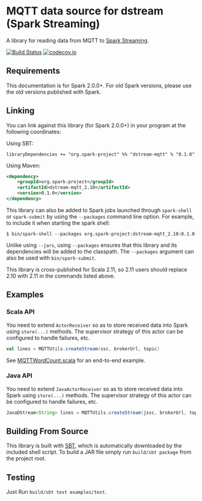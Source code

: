 # MQTT data source for dstream (Spark Streaming)

A library for reading data from MQTT to [Spark Streaming](http://spark.apache.org/docs/latest/streaming-programming-guide.html).

[![Build Status](https://travis-ci.org/spark-packages/dstream-mqtt.svg?branch=master)](https://travis-ci.org/spark-packages/dstream-mqtt)
[![codecov.io](http://codecov.io/github/spark-packages/dstream-mqtt/coverage.svg?branch=master)](http://codecov.io/github/spark-packages/dstream-mqtt?branch=master)

## Requirements

This documentation is for Spark 2.0.0+. For old Spark versions, please use the old versions published with Spark.

## Linking

You can link against this library (for Spark 2.0.0+) in your program at the following coordinates:

Using SBT:

```
libraryDependencies += "org.spark-project" %% "dstream-mqtt" % "0.1.0"
```

Using Maven:

```xml
<dependency>
    <groupId>org.spark-project</groupId>
    <artifactId>dstream-mqtt_2.10</artifactId>
    <version>0.1.0</version>
</dependency>
```

This library can also be added to Spark jobs launched through `spark-shell` or `spark-submit` by using the `--packages` command line option.
For example, to include it when starting the spark shell:

```
$ bin/spark-shell --packages org.spark-project:dstream-mqtt_2.10:0.1.0
```

Unlike using `--jars`, using `--packages` ensures that this library and its dependencies will be added to the classpath.
The `--packages` argument can also be used with `bin/spark-submit`.

This library is cross-published for Scala 2.11, so 2.11 users should replace 2.10 with 2.11 in the commands listed above.

## Examples

### Scala API

You need to extend `ActorReceiver` so as to store received data into Spark using `store(...)` methods. The supervisor strategy of
this actor can be configured to handle failures, etc.

```Scala
val lines = MQTTUtils.createStream(ssc, brokerUrl, topic)
```

See [MQTTWordCount.scala](examples/src/main/scala/org/apache/spark/examples/streaming/mqtt/MQTTWordCount.scala) for an end-to-end example.

### Java API

You need to extend `JavaActorReceiver` so as to store received data into Spark using `store(...)` methods. The supervisor strategy of
this actor can be configured to handle failures, etc.

```Java
JavaDStream<String> lines = MQTTUtils.createStream(jssc, brokerUrl, topic);
```

## Building From Source
This library is built with [SBT](http://www.scala-sbt.org/0.13/docs/Command-Line-Reference.html),
which is automatically downloaded by the included shell script. To build a JAR file simply run
`build/sbt package` from the project root.

## Testing

Just Run `build/sbt test examples/test`.
